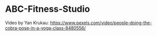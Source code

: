 # ABC-Fitness-Studio
Video by Yan Krukau: https://www.pexels.com/video/people-doing-the-cobra-pose-in-a-yoga-class-8480556/
